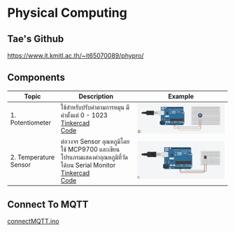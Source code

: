 # Physical Computing

## Tae's Github
https://www.it.kmitl.ac.th/~it65070089/phypro/

## Components

| Topic | Description | Example |
|-----|-----|-----|
| 1. Potentiometer | ใช้สำหรับปรับค่าตามการหมุน มีค่าตั้งแต่ 0 - 1023 [Tinkercad](https://www.tinkercad.com/things/godmgeJMRqQ-potentiometer?sharecode=pa1Vn1pAkMHWnoUYpGo_eOqo_h-gneGqabbcndQLJtk)<br/> [Code](/code/potentiometer.ino) | ![Potentiometer](/assets/potentiometer.png) |
| 2. Temperature Sensor | ต่อวงจร Sensor อุณหภูมิโดยใช้ MCP9700 และเขียนโปรแกรมแสดงค่าอุณหภูมิที่วัดได้บน Serial Monitor [Tinkercad](https://www.tinkercad.com/things/2OZqp7WO6Td-l26-temperature-sensor?sharecode=s-GGIAwVG3TqRgbwbsAaloo0osO_byVMoD4b76Ax77c)<br/> [Code](/code/tempSensor.ino) | ![MCP9700](/assets/temperatureSensor.png) |
## Connect To MQTT
[connectMQTT.ino](/code/connectMQTT.ino)
